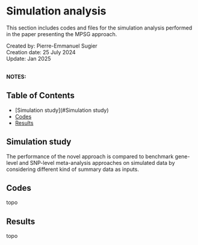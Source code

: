 # Simulation analysis
This section includes codes and files for the simulation analysis performed in the paper presenting the MPSG approach.

Created by: Pierre-Emmanuel Sugier<br>
Creation date: 25 July 2024<br>
Update: Jan 2025<br>
<br>

**NOTES:**
<br>

## Table of Contents
- [Simulation study](#Simulation study)
- [Codes](#Codes)
- [Results](#Results)

## Simulation study

The performance of the novel approach is compared to benchmark gene-level and SNP-level meta-analysis approaches on simulated data by considering different kind of summary data as inputs.

## Codes

topo

## Results

topo
